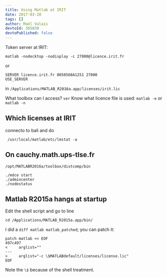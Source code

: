 ```yaml
---
title: Using Matlab at IRIT
date: 2017-03-20
tags: []
author: Maël Valais
devtoId: 365830
devtoPublished: false
---
```


Token server at IRIT:

    matlab -nodecktop -nodisplay -c 27000@licence.irit.fr

or

    SERVER licence.irit.fr 0050568A1251 27000
    USE_SERVER

in `/Applications/MATLAB_R2016a.app/licenses/irit.lic`

What toolbox can I access? `ver` Know what licence file is used: `matlab -e` or `matlab -n`

## Which licenses at IRIT

connecto to bali and do

     /usr/local/matlab/etc/lmstat -a

## On cauchy.math.ups-tlse.fr

    /opt/MATLABR2016a/toolbox/distcomp/bin

    ./mdce start
    ./admincenter
    ./nodestatus

## Matlab R2015a hangs at startup

Edit the shell script and go to line

    cd /Applications/MATLAB_R2015a.app/bin/

I did a `diff matlab matlab_patched`; you can patch it:

```shell
patch matlab << EOF
497c497
<     arglist=""
---
>     arglist="-c \$MATLABdefault/licenses/license.lic"
EOF
```

Note the `\$` because of the shell treatment.
